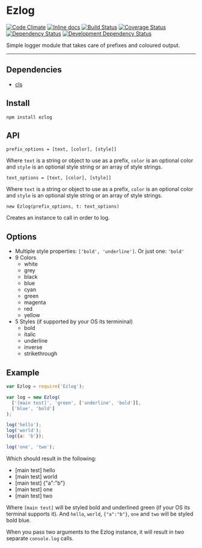 Ezlog
=====

[![Code Climate](https://codeclimate.com/github/opensoars/ezlog/badges/gpa.svg)](https://codeclimate.com/github/opensoars/ezlog)
[![Inline docs](http://inch-ci.org/github/opensoars/ezlog.svg?branch=master)](http://inch-ci.org/github/opensoars/ezlog)
[![Build Status](http://img.shields.io/travis/opensoars/ezlog.svg?style=flat)](https://travis-ci.org/opensoars/ezlog)
[![Coverage Status](http://img.shields.io/coveralls/opensoars/ezlog.svg?style=flat)](https://coveralls.io/r/opensoars/ezlog)
[![Dependency Status](https://david-dm.org/opensoars/ezlog.svg?style=flat)](https://david-dm.org/opensoars/ezlog)
[![Development Dependency Status](https://david-dm.org/opensoars/ezlog/dev-status.svg?style=flat)](https://david-dm.org/opensoars/ezlog#info=devDependencies&view=table)


Simple logger module that takes care of prefixes and coloured output.


---

## Dependencies
* [cls](https://github.com/opensoars/cls)


## Install
`npm install ezlog`


## API
`prefix_options = [text, [color], [style]]`

Where `text` is a string or object to use as a prefix, `color` is an optional color and `style` is an optional style string or an array of style strings.

`text_options = [text, [color], [style]]`

Where `text` is a string or object to use as a prefix, `color` is an optional color and `style` is an optional style string or an array of style strings.

`new Ezlog(prefix_options, t: text_options)`

Creates an instance to call in order to log.


## Options
* Multiple style properties: `['bold', 'underline']`. Or just one: `'bold'`
* 9 Colors
  * white
  * grey
  * black
  * blue
  * cyan
  * green
  * magenta
  * red
  * yellow
* 5 Styles (if supported by your OS its termininal)
  * bold
  * italic
  * underline
  * inverse
  * strikethrough


## Example

```js
var Ezlog = require('Ezlog');

var log = new Ezlog(
  ['[main test]', 'green', ['underline', 'bold']],
  ['blue', 'bold']
);

log('hello');
log('world');
log({a: 'b'});

log('one', 'two');
```

Which should result in the following:

* [main test] hello
* [main test] world
* [main test] {"a":"b"}
* [main test] one
* [main test] two

Where `[main test]` will be styled bold and underlined green (if your OS its terminal supports it). And `hello`, `world`, `{"a":"b"}`, `one` and `two` will be styled bold blue.

When you pass two arguments to the Ezlog instance, it will result in two separate `console.log` calls.